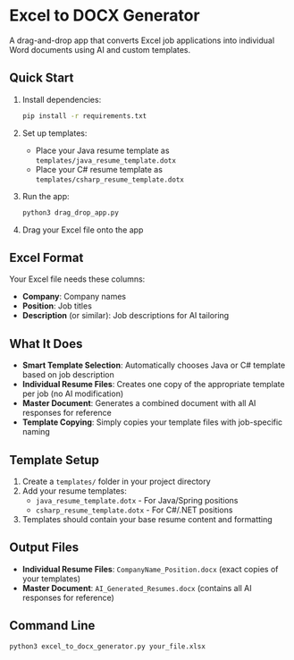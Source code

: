 # Excel to DOCX Generator

A drag-and-drop app that converts Excel job applications into individual Word documents using AI and custom templates.

## Quick Start

1. Install dependencies:
   ```bash
   pip install -r requirements.txt
   ```

2. Set up templates:
   - Place your Java resume template as `templates/java_resume_template.dotx`
   - Place your C# resume template as `templates/csharp_resume_template.dotx`

3. Run the app:
   ```bash
   python3 drag_drop_app.py
   ```

4. Drag your Excel file onto the app

## Excel Format

Your Excel file needs these columns:
- **Company**: Company names
- **Position**: Job titles
- **Description** (or similar): Job descriptions for AI tailoring

## What It Does

- **Smart Template Selection**: Automatically chooses Java or C# template based on job description
- **Individual Resume Files**: Creates one copy of the appropriate template per job (no AI modification)
- **Master Document**: Generates a combined document with all AI responses for reference
- **Template Copying**: Simply copies your template files with job-specific naming

## Template Setup

1. Create a `templates/` folder in your project directory
2. Add your resume templates:
   - `java_resume_template.dotx` - For Java/Spring positions
   - `csharp_resume_template.dotx` - For C#/.NET positions
3. Templates should contain your base resume content and formatting

## Output Files

- **Individual Resume Files**: `CompanyName_Position.docx` (exact copies of your templates)
- **Master Document**: `AI_Generated_Resumes.docx` (contains all AI responses for reference)

## Command Line

```bash
python3 excel_to_docx_generator.py your_file.xlsx
```
